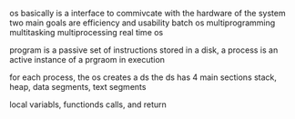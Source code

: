 os basically is a interface to commivcate with the hardware of the system
two main goals are efficiency and usability
batch os
multiprogramming
multitasking
multiprocessing
real time os

program is a passive set of instructions stored in a disk, a process is an active instance of a prgraom in execution

for each process, the os creates a ds
the ds has 4 main sections
stack, heap, data segments, text segments

local variabls, functionds calls, and return 